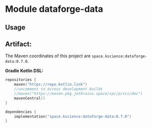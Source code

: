# Module dataforge-data



## Usage

## Artifact:

The Maven coordinates of this project are `space.kscience:dataforge-data:0.7.0`.

**Gradle Kotlin DSL:**
```kotlin
repositories {
    maven("https://repo.kotlin.link")
    //uncomment to access development builds
    //maven("https://maven.pkg.jetbrains.space/spc/p/sci/dev")
    mavenCentral()
}

dependencies {
    implementation("space.kscience:dataforge-data:0.7.0")
}
```
